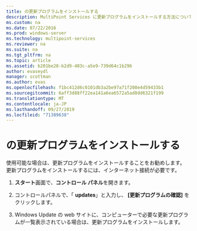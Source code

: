 ```yaml
---
title: の更新プログラムをインストールする
description: MultiPoint Services に更新プログラムをインストールする方法について説明します。
ms.custom: na
ms.date: 07/22/2016
ms.prod: windows-server
ms.technology: multipoint-services
ms.reviewer: na
ms.suite: na
ms.tgt_pltfrm: na
ms.topic: article
ms.assetid: b201be28-b2d9-403c-a5e9-739d64c1b296
author: evaseydl
manager: scottman
ms.author: evas
ms.openlocfilehash: f1bc412d6c0101db3a2be97a71f208e4d59433b1
ms.sourcegitcommit: 6aff3d88ff22ea141a6ea6572a5ad8dd6321f199
ms.translationtype: MT
ms.contentlocale: ja-JP
ms.lasthandoff: 09/27/2019
ms.locfileid: "71389638"
---
```

# <a name="install-updates"></a>の更新プログラムをインストールする
使用可能な場合は、更新プログラムをインストールすることをお勧めします。 更新プログラムをインストールするには、インターネット接続が必要です。  

1.  **スタート**画面で、**コントロール パネル**を開きます。  
  
2.  コントロールパネルで、「 **updates**」と入力し、 **[更新プログラムの確認]** をクリックします。  
  
3.  Windows Update の web サイトに、コンピューターで必要な更新プログラムが一覧表示されている場合は、更新プログラムをインストールします。  
  
